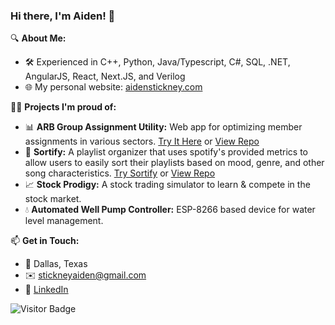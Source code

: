 ### Hi there, I'm Aiden! 👋

🔍 **About Me:**
- 🛠️ Experienced in C++, Python, Java/Typescript, C#, SQL, .NET, AngularJS, React, Next.JS, and Verilog
- 🌐 My personal website: [aidenstickney.com](https://www.aidenstickney.com)


👨‍💻 **Projects I'm proud of:**
- 📊 **ARB Group Assignment Utility:** Web app for optimizing member assignments in various sectors. [Try It Here](https://review-board-group-organizer.vercel.app) or [View Repo](https://github.com/AidenStickney/review-board-group-organizer)
- 🎵 **Sortify:** A playlist organizer that uses spotify's provided metrics to allow users to easily sort their playlists based on mood, genre, and other song characteristics. [Try Sortify](https://sortify-alpha.vercel.app) or [View Repo](https://github.com/AidenStickney/sortify)
- 📈 **Stock Prodigy:** A stock trading simulator to learn & compete in the stock market.
- 💧 **Automated Well Pump Controller:** ESP-8266 based device for water level management.
  
📫 **Get in Touch:**
- 📍 Dallas, Texas
- ✉️ [stickneyaiden@gmail.com](mailto:stickneyaiden@gmail.com)
- 🔗 [LinkedIn](https://www.linkedin.com/in/aidenstickney)


![Visitor Badge](https://visitor-badge.laobi.icu/badge?page_id=aidenstickney.aidenstickney)
